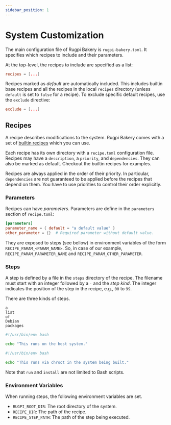 ```yaml
---
sidebar_position: 1
---
```


# System Customization

The main configuration file of Rugpi Bakery is `rugpi-bakery.toml`.
It specifies which recipes to include and their parameters.

At the top-level, the recipes to include are specified as a list:

```toml title="rugpi-bakery.toml"
recipes = [...]
```

Recipes marked as *default* are automatically included.
This includes builtin base recipes and all the recipes in the local `recipes` directory (unless `default` is set to `false` for a recipe).
To exclude specific default recipes, use the `exclude` directive:

```toml
exclude = [...]
```

## Recipes

A recipe describes modifications to the system.
Rugpi Bakery comes with a set of [builtin recipes](https://github.com/silitics/rugpi/tree/main/recipes) which you can use.

Each recipe has its own directory with a `recipe.toml` configuration file.
Recipes may have a `description`, a `priority`, and `dependencies`.
They can also be marked as default.
Checkout the builtin recipes for examples.

Recipes are always applied in the order of their priority.
In particular, `dependencies` are not guaranteed to be applied before the recipes that depend on them. 
You have to use priorities to control their order explicitly.

### Parameters

Recipes can have _parameters_.
Parameters are define in the `parameters` section of `recipe.toml`:

```toml
[parameters]
parameter_name = { default = "a default value" }
other_parameter = {}  # Required parameter without default value.
```

They are exposed to steps (see bellow) in environment variables of the form `RECIPE_PARAM_<PARAM_NAME>`. So, in case of our example, `RECIPE_PARAM_PARAMETER_NAME` and `RECIPE_PARAM_OTHER_PARAMETER`.

### Steps

A step is defined by a file in the `steps` directory of the recipe.
The filename must start with an integer followed by a `-` and the _step kind_.
The integer indicates the position of the step in the recipe, e.g., `00` to `99`.

There are three kinds of steps.

```plain title="XX-packages"
a
list
of
Debian
packages
```

```bash title="XX-run.*"
#!/usr/bin/env bash

echo "This runs on the host system."
```

```bash title="XXX-install.*"
#!/usr/bin/env bash

echo "This runs via chroot in the system being built."
```

Note that `run` and `install` are not limited to Bash scripts.

### Environment Variables

When running steps, the following environment variables are set.

- `RUGPI_ROOT_DIR`: The root directory of the system.
- `RECIPE_DIR`: The path of the recipe.
- `RECIPE_STEP_PATH`: The path of the step being executed.

